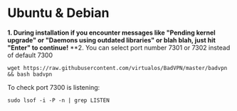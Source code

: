 # Ubuntu & Debian
**1. During installation if you encounter messages like "Pending kernel upgrade" or "Daemons using outdated libraries" or blah blah, just hit "Enter" to continue!**
**2. You can select port number 7301 or 7302 instead of default 7300
```shell
wget https://raw.githubusercontent.com/virtualos/BadVPN/master/badvpn && bash badvpn
```

To check port 7300 is listening:
```shell
sudo lsof -i -P -n | grep LISTEN
```
